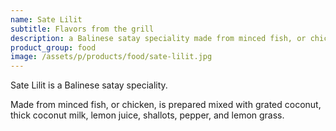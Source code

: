 ```yaml
---
name: Sate Lilit
subtitle: Flavors from the grill
description: a Balinese satay speciality made from minced fish, or chicken, is prepared mixed with grated coconut, thick coconut milk, lemon juice, shallots, pepper, and lemon grass.
product_group: food
image: /assets/p/products/food/sate-lilit.jpg
---
```

Sate Lilit is a Balinese satay speciality.

Made from minced fish, or chicken, is prepared mixed with grated coconut, thick coconut milk, lemon juice, shallots, pepper, and lemon grass.
